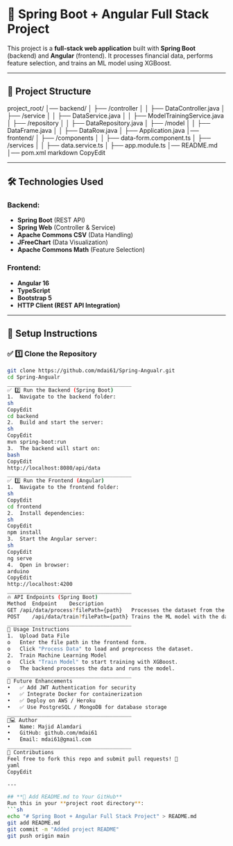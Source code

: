 
# 🌟 Spring Boot + Angular Full Stack Project

This project is a **full-stack web application** built with **Spring Boot** (backend) and **Angular** (frontend). It processes financial data, performs feature selection, and trains an ML model using XGBoost.

---

## 📂 **Project Structure**
project_root/ │── backend/ │ ├── /controller │ │ ├── DataController.java │ ├── /service │ │ ├── DataService.java │ │ ├── ModelTrainingService.java │ ├── /repository │ │ ├── DataRepository.java │ ├── /model │ │ ├── DataFrame.java │ │ ├── DataRow.java │ ├── Application.java │── frontend/ │ ├── /components │ │ ├── data-form.component.ts │ ├── /services │ │ ├── data.service.ts │ ├── app.module.ts │── README.md │── pom.xml
markdown
CopyEdit

---

## 🛠 **Technologies Used**
### Backend:
- **Spring Boot** (REST API)
- **Spring Web** (Controller & Service)
- **Apache Commons CSV** (Data Handling)
- **JFreeChart** (Data Visualization)
- **Apache Commons Math** (Feature Selection)

### Frontend:
- **Angular 16**
- **TypeScript**
- **Bootstrap 5**
- **HTTP Client (REST API Integration)**

---

## 🚀 **Setup Instructions**
### ✅ **1️⃣ Clone the Repository**
```sh
git clone https://github.com/mdai61/Spring-Angualr.git
cd Spring-Angualr
________________________________________
✅ 2️⃣ Run the Backend (Spring Boot)
1.	Navigate to the backend folder:
sh
CopyEdit
cd backend
2.	Build and start the server:
sh
CopyEdit
mvn spring-boot:run
3.	The backend will start on:
bash
CopyEdit
http://localhost:8080/api/data
________________________________________
✅ 3️⃣ Run the Frontend (Angular)
1.	Navigate to the frontend folder:
sh
CopyEdit
cd frontend
2.	Install dependencies:
sh
CopyEdit
npm install
3.	Start the Angular server:
sh
CopyEdit
ng serve
4.	Open in browser:
arduino
CopyEdit
http://localhost:4200
________________________________________
🔥 API Endpoints (Spring Boot)
Method	Endpoint	Description
GET	/api/data/process?filePath={path}	Processes the dataset from the given file path
POST	/api/data/train?filePath={path}	Trains the ML model with the dataset
________________________________________
📌 Usage Instructions
1.	Upload Data File
o	Enter the file path in the frontend form.
o	Click "Process Data" to load and preprocess the dataset.
2.	Train Machine Learning Model
o	Click "Train Model" to start training with XGBoost.
o	The backend processes the data and runs the model.
________________________________________
🎯 Future Enhancements
•	✅ Add JWT Authentication for security
•	✅ Integrate Docker for containerization
•	✅ Deploy on AWS / Heroku
•	✅ Use PostgreSQL / MongoDB for database storage
________________________________________
👨💻 Author
•	Name: Majid Alamdari
•	GitHub: github.com/mdai61
•	Email: mdai61@gmail.com
________________________________________
🎉 Contributions
Feel free to fork this repo and submit pull requests! 🚀
yaml
CopyEdit

---

## **📂 Add README.md to Your GitHub**
Run this in your **project root directory**:
```sh
echo "# Spring Boot + Angular Full Stack Project" > README.md
git add README.md
git commit -m "Added project README"
git push origin main

